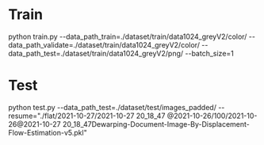 # Train
python train.py --data_path_train=./dataset/train/data1024_greyV2/color/ --data_path_validate=./dataset/train/data1024_greyV2/color/ --data_path_test=./dataset/train/data1024_greyV2/png/ --batch_size=1

# Test
python test.py --data_path_test=./dataset/test/images_padded/ --resume="./flat/2021-10-27/2021-10-27 20_18_47 @2021-10-26/100/2021-10-26@2021-10-27 20_18_47Dewarping-Document-Image-By-Displacement-Flow-Estimation-v5.pkl"
